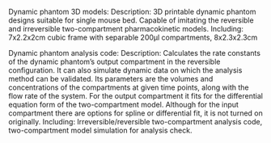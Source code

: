 Dynamic phantom 3D models:
Description: 3D printable dynamic phantom designs suitable for single mouse bed. Capable of imitating the reversible and irreversible two-compartment pharmacokinetic models.
Including: 7x2.2x2cm cubic frame with separable 200μl compartments, 8x2.3x2.3cm

Dynamic phantom analysis code:
Description: Calculates the rate constants of the dynamic phantom’s output compartment in the reversible configuration. It can also simulate dynamic data on which the analysis method can be validated. Its parameters are the volumes and concentrations of the compartments at given time points, along with the flow rate of the system. For the output compartment it fits for the differential equation form of the two-compartment model. Although for the input compartment there are options for spline or differential fit, it is not turned on originally.
Including: Irreversible/reversible two-compartment analysis code, two-compartment model simulation for analysis check.

